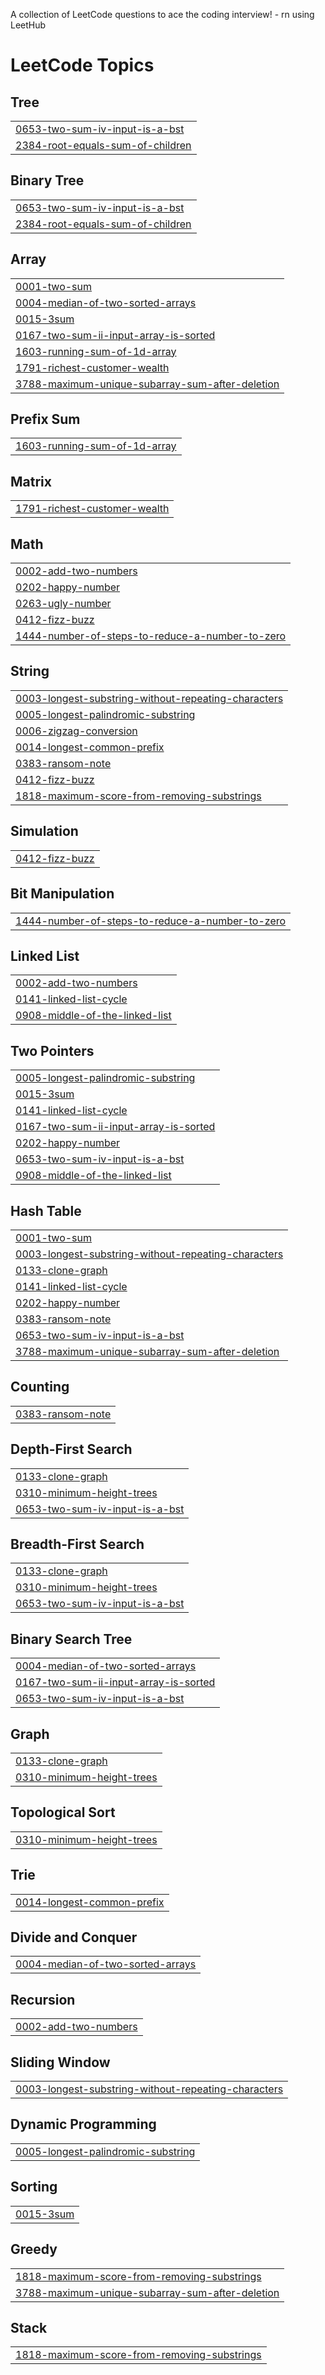 A collection of LeetCode questions to ace the coding interview! - rn using LeetHub
<!---LeetCode Topics Start-->
# LeetCode Topics
## Tree
|  |
| ------- |
| [0653-two-sum-iv-input-is-a-bst](https://github.com/nRanzo/LeetCode/tree/master/0653-two-sum-iv-input-is-a-bst) |
| [2384-root-equals-sum-of-children](https://github.com/nRanzo/LeetCode/tree/master/2384-root-equals-sum-of-children) |
## Binary Tree
|  |
| ------- |
| [0653-two-sum-iv-input-is-a-bst](https://github.com/nRanzo/LeetCode/tree/master/0653-two-sum-iv-input-is-a-bst) |
| [2384-root-equals-sum-of-children](https://github.com/nRanzo/LeetCode/tree/master/2384-root-equals-sum-of-children) |
## Array
|  |
| ------- |
| [0001-two-sum](https://github.com/nRanzo/LeetCode/tree/master/0001-two-sum) |
| [0004-median-of-two-sorted-arrays](https://github.com/nRanzo/LeetCode/tree/master/0004-median-of-two-sorted-arrays) |
| [0015-3sum](https://github.com/nRanzo/LeetCode/tree/master/0015-3sum) |
| [0167-two-sum-ii-input-array-is-sorted](https://github.com/nRanzo/LeetCode/tree/master/0167-two-sum-ii-input-array-is-sorted) |
| [1603-running-sum-of-1d-array](https://github.com/nRanzo/LeetCode/tree/master/1603-running-sum-of-1d-array) |
| [1791-richest-customer-wealth](https://github.com/nRanzo/LeetCode/tree/master/1791-richest-customer-wealth) |
| [3788-maximum-unique-subarray-sum-after-deletion](https://github.com/nRanzo/LeetCode/tree/master/3788-maximum-unique-subarray-sum-after-deletion) |
## Prefix Sum
|  |
| ------- |
| [1603-running-sum-of-1d-array](https://github.com/nRanzo/LeetCode/tree/master/1603-running-sum-of-1d-array) |
## Matrix
|  |
| ------- |
| [1791-richest-customer-wealth](https://github.com/nRanzo/LeetCode/tree/master/1791-richest-customer-wealth) |
## Math
|  |
| ------- |
| [0002-add-two-numbers](https://github.com/nRanzo/LeetCode/tree/master/0002-add-two-numbers) |
| [0202-happy-number](https://github.com/nRanzo/LeetCode/tree/master/0202-happy-number) |
| [0263-ugly-number](https://github.com/nRanzo/LeetCode/tree/master/0263-ugly-number) |
| [0412-fizz-buzz](https://github.com/nRanzo/LeetCode/tree/master/0412-fizz-buzz) |
| [1444-number-of-steps-to-reduce-a-number-to-zero](https://github.com/nRanzo/LeetCode/tree/master/1444-number-of-steps-to-reduce-a-number-to-zero) |
## String
|  |
| ------- |
| [0003-longest-substring-without-repeating-characters](https://github.com/nRanzo/LeetCode/tree/master/0003-longest-substring-without-repeating-characters) |
| [0005-longest-palindromic-substring](https://github.com/nRanzo/LeetCode/tree/master/0005-longest-palindromic-substring) |
| [0006-zigzag-conversion](https://github.com/nRanzo/LeetCode/tree/master/0006-zigzag-conversion) |
| [0014-longest-common-prefix](https://github.com/nRanzo/LeetCode/tree/master/0014-longest-common-prefix) |
| [0383-ransom-note](https://github.com/nRanzo/LeetCode/tree/master/0383-ransom-note) |
| [0412-fizz-buzz](https://github.com/nRanzo/LeetCode/tree/master/0412-fizz-buzz) |
| [1818-maximum-score-from-removing-substrings](https://github.com/nRanzo/LeetCode/tree/master/1818-maximum-score-from-removing-substrings) |
## Simulation
|  |
| ------- |
| [0412-fizz-buzz](https://github.com/nRanzo/LeetCode/tree/master/0412-fizz-buzz) |
## Bit Manipulation
|  |
| ------- |
| [1444-number-of-steps-to-reduce-a-number-to-zero](https://github.com/nRanzo/LeetCode/tree/master/1444-number-of-steps-to-reduce-a-number-to-zero) |
## Linked List
|  |
| ------- |
| [0002-add-two-numbers](https://github.com/nRanzo/LeetCode/tree/master/0002-add-two-numbers) |
| [0141-linked-list-cycle](https://github.com/nRanzo/LeetCode/tree/master/0141-linked-list-cycle) |
| [0908-middle-of-the-linked-list](https://github.com/nRanzo/LeetCode/tree/master/0908-middle-of-the-linked-list) |
## Two Pointers
|  |
| ------- |
| [0005-longest-palindromic-substring](https://github.com/nRanzo/LeetCode/tree/master/0005-longest-palindromic-substring) |
| [0015-3sum](https://github.com/nRanzo/LeetCode/tree/master/0015-3sum) |
| [0141-linked-list-cycle](https://github.com/nRanzo/LeetCode/tree/master/0141-linked-list-cycle) |
| [0167-two-sum-ii-input-array-is-sorted](https://github.com/nRanzo/LeetCode/tree/master/0167-two-sum-ii-input-array-is-sorted) |
| [0202-happy-number](https://github.com/nRanzo/LeetCode/tree/master/0202-happy-number) |
| [0653-two-sum-iv-input-is-a-bst](https://github.com/nRanzo/LeetCode/tree/master/0653-two-sum-iv-input-is-a-bst) |
| [0908-middle-of-the-linked-list](https://github.com/nRanzo/LeetCode/tree/master/0908-middle-of-the-linked-list) |
## Hash Table
|  |
| ------- |
| [0001-two-sum](https://github.com/nRanzo/LeetCode/tree/master/0001-two-sum) |
| [0003-longest-substring-without-repeating-characters](https://github.com/nRanzo/LeetCode/tree/master/0003-longest-substring-without-repeating-characters) |
| [0133-clone-graph](https://github.com/nRanzo/LeetCode/tree/master/0133-clone-graph) |
| [0141-linked-list-cycle](https://github.com/nRanzo/LeetCode/tree/master/0141-linked-list-cycle) |
| [0202-happy-number](https://github.com/nRanzo/LeetCode/tree/master/0202-happy-number) |
| [0383-ransom-note](https://github.com/nRanzo/LeetCode/tree/master/0383-ransom-note) |
| [0653-two-sum-iv-input-is-a-bst](https://github.com/nRanzo/LeetCode/tree/master/0653-two-sum-iv-input-is-a-bst) |
| [3788-maximum-unique-subarray-sum-after-deletion](https://github.com/nRanzo/LeetCode/tree/master/3788-maximum-unique-subarray-sum-after-deletion) |
## Counting
|  |
| ------- |
| [0383-ransom-note](https://github.com/nRanzo/LeetCode/tree/master/0383-ransom-note) |
## Depth-First Search
|  |
| ------- |
| [0133-clone-graph](https://github.com/nRanzo/LeetCode/tree/master/0133-clone-graph) |
| [0310-minimum-height-trees](https://github.com/nRanzo/LeetCode/tree/master/0310-minimum-height-trees) |
| [0653-two-sum-iv-input-is-a-bst](https://github.com/nRanzo/LeetCode/tree/master/0653-two-sum-iv-input-is-a-bst) |
## Breadth-First Search
|  |
| ------- |
| [0133-clone-graph](https://github.com/nRanzo/LeetCode/tree/master/0133-clone-graph) |
| [0310-minimum-height-trees](https://github.com/nRanzo/LeetCode/tree/master/0310-minimum-height-trees) |
| [0653-two-sum-iv-input-is-a-bst](https://github.com/nRanzo/LeetCode/tree/master/0653-two-sum-iv-input-is-a-bst) |
## Binary Search Tree
|  |
| ------- |
| [0004-median-of-two-sorted-arrays](https://github.com/nRanzo/LeetCode/tree/master/0004-median-of-two-sorted-arrays) |
| [0167-two-sum-ii-input-array-is-sorted](https://github.com/nRanzo/LeetCode/tree/master/0167-two-sum-ii-input-array-is-sorted) |
| [0653-two-sum-iv-input-is-a-bst](https://github.com/nRanzo/LeetCode/tree/master/0653-two-sum-iv-input-is-a-bst) |
## Graph
|  |
| ------- |
| [0133-clone-graph](https://github.com/nRanzo/LeetCode/tree/master/0133-clone-graph) |
| [0310-minimum-height-trees](https://github.com/nRanzo/LeetCode/tree/master/0310-minimum-height-trees) |
## Topological Sort
|  |
| ------- |
| [0310-minimum-height-trees](https://github.com/nRanzo/LeetCode/tree/master/0310-minimum-height-trees) |
## Trie
|  |
| ------- |
| [0014-longest-common-prefix](https://github.com/nRanzo/LeetCode/tree/master/0014-longest-common-prefix) |
## Divide and Conquer
|  |
| ------- |
| [0004-median-of-two-sorted-arrays](https://github.com/nRanzo/LeetCode/tree/master/0004-median-of-two-sorted-arrays) |
## Recursion
|  |
| ------- |
| [0002-add-two-numbers](https://github.com/nRanzo/LeetCode/tree/master/0002-add-two-numbers) |
## Sliding Window
|  |
| ------- |
| [0003-longest-substring-without-repeating-characters](https://github.com/nRanzo/LeetCode/tree/master/0003-longest-substring-without-repeating-characters) |
## Dynamic Programming
|  |
| ------- |
| [0005-longest-palindromic-substring](https://github.com/nRanzo/LeetCode/tree/master/0005-longest-palindromic-substring) |
## Sorting
|  |
| ------- |
| [0015-3sum](https://github.com/nRanzo/LeetCode/tree/master/0015-3sum) |
## Greedy
|  |
| ------- |
| [1818-maximum-score-from-removing-substrings](https://github.com/nRanzo/LeetCode/tree/master/1818-maximum-score-from-removing-substrings) |
| [3788-maximum-unique-subarray-sum-after-deletion](https://github.com/nRanzo/LeetCode/tree/master/3788-maximum-unique-subarray-sum-after-deletion) |
## Stack
|  |
| ------- |
| [1818-maximum-score-from-removing-substrings](https://github.com/nRanzo/LeetCode/tree/master/1818-maximum-score-from-removing-substrings) |
<!---LeetCode Topics End-->
